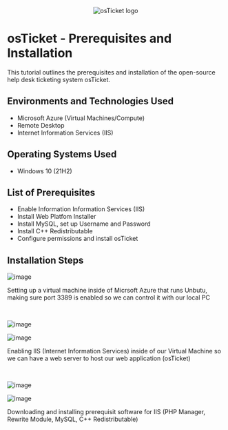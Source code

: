 <p align="center">
<img src="https://i.imgur.com/Clzj7Xs.png" alt="osTicket logo"/>
</p>

<h1>osTicket - Prerequisites and Installation</h1>
This tutorial outlines the prerequisites and installation of the open-source help desk ticketing system osTicket.<br />



<h2>Environments and Technologies Used</h2>

- Microsoft Azure (Virtual Machines/Compute)
- Remote Desktop
- Internet Information Services (IIS)

<h2>Operating Systems Used </h2>

- Windows 10</b> (21H2)

<h2>List of Prerequisites</h2>

- Enable Information Information Services (IIS)
- Install Web Platfom Installer
- Install MySQL, set up Username and Password
- Install C++ Redistributable
- Configure permissions and install osTicket

<h2>Installation Steps</h2>

![image](https://github.com/chrisfortuno/osTicket/assets/149267076/d9266148-ab94-4f58-bdcb-8c763de831ad)




Setting up a virtual machine inside of Micrsoft Azure that runs Unbutu, making sure port 3389 is enabled so we can control it with our local PC
</p>
<br />

![image](https://github.com/chrisfortuno/osTicket/assets/149267076/6d9e79f0-4d56-49ea-9c08-39f9f666a7b8)

![image](https://github.com/chrisfortuno/osTicket/assets/149267076/b32460be-35ae-4725-a288-1b4f83f2e9c3)


<p>
Enabling IIS (Internet Information Services) inside of our Virtual Machine so we can have a web server to host our web application (osTicket)
</p>
<br />

![image](https://github.com/chrisfortuno/osTicket/assets/149267076/05e20adc-a862-4e3b-b736-65d396fff0a5)

![image](https://github.com/chrisfortuno/osTicket/assets/149267076/77f41e64-4c40-4f4b-a8d3-c3190a9717e4)



Downloading and installing prerequisit software for IIS (PHP Manager, Rewrite Module, MySQL, C++ Redistributable)
</p>
<br />
